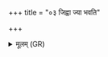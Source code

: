 +++
title = "०३ जिह्वा ज्या भवति"

+++
<details><summary>मूलम् (GR)</summary>

जिह्वा ज्या भवति कुल्मलं वाङ्  
नाडीका दन्तास् तपसा सुदिग्धाः ।  
तेभिर् ब्रह्मा विध्यति देवपीयून्  
हृद्बलैर् धनुर्भिर् देवजूतैः ॥
</details>